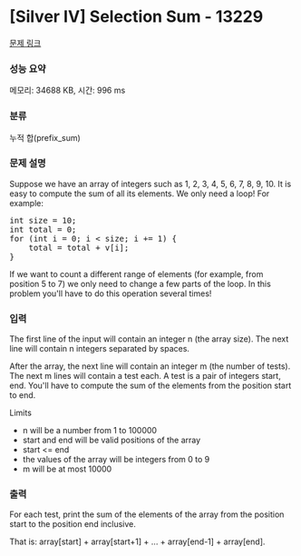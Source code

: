 # [Silver IV] Selection Sum - 13229 

[문제 링크](https://www.acmicpc.net/problem/13229) 

### 성능 요약

메모리: 34688 KB, 시간: 996 ms

### 분류

누적 합(prefix_sum)

### 문제 설명

<p>Suppose we have an array of integers such as 1, 2, 3, 4, 5, 6, 7, 8, 9, 10. It is easy to compute the sum of all its elements. We only need a loop! For example:</p>

<pre>int size = 10;
int total = 0;
for (int i = 0; i < size; i += 1) {
    total = total + v[i];
}
</pre>

<p>If we want to count a different range of elements (for example, from position 5 to 7) we only need to change a few parts of the loop. In this problem you'll have to do this operation several times!</p>

### 입력 

 <p>The first line of the input will contain an integer n (the array size). The next line will contain n integers separated by spaces.</p>

<p>After the array, the next line will contain an integer m (the number of tests). The next m lines will contain a test each. A test is a pair of integers start, end. You'll have to compute the sum of the elements from the position start to end.</p>

<p>Limits</p>

<ul>
	<li>n will be a number from 1 to 100000</li>
	<li>start and end will be valid positions of the array</li>
	<li>start <= end</li>
	<li>the values of the array will be integers from 0 to 9</li>
	<li>m will be at most 10000</li>
</ul>

### 출력 

 <p>For each test, print the sum of the elements of the array from the position start to the position end inclusive.</p>

<p>That is: array[start] + array[start+1] + ... + array[end-1] + array[end].</p>


